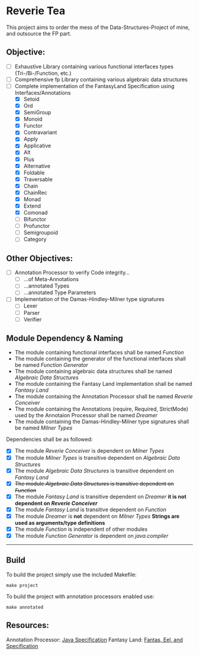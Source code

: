 # Reverie Tea

This project aims to order the mess of the Data-Structures-Project of mine, and outsource the FP part.

## Objective:
- [ ] Exhaustive Library containing various functional interfaces types (Tri-/Bi-/Function, etc.)
- [ ] Comprehensive fp Library containing various algebraic data structures
- [ ] Complete implementation of the FantasyLand Specification using Interfaces/Annotations
  - [x] Setoid
  - [x] Ord
  - [x] SemiGroup
  - [x] Monoid
  - [x] Functor
  - [x] Contravariant
  - [x] Apply
  - [x] Applicative
  - [x] Alt
  - [x] Plus
  - [x] Alternative
  - [x] Foldable
  - [x] Traversable
  - [x] Chain
  - [x] ChainRec
  - [x] Monad
  - [x] Extend
  - [x] Comonad
  - [ ] Bifunctor
  - [ ] Profunctor
  - [ ] Semigroupoid
  - [ ] Category

## Other Objectives:
- [ ] Annotation Processor to verify Code integrity…
  - [ ] …of Meta-Annotations
  - [ ] …annotated Types
  - [ ] …annotated Type Parameters
- [ ] Implementation of the Damas-Hindley-Milner type signatures
  - [ ] Lexer
  - [ ] Parser
  - [ ] Verifier

## Module Dependency & Naming
- The module containing functional interfaces shall be named _Function_
- The module containing the generator of the functional interfaces shall be named _Function Generator_
- The module containing algebraic data structures shall be named _Algebraic Data Structures_
- The module containing the Fantasy Land implementation shall be named _Fantasy Land_
- The module containing the Annotation Processor shall be named _Reverie Conceiver_
- The module containing the Annotations (require, Required, StrictMode) used by the Annotaion Processor shall be named _Dreamer_
- The module containing the Damas-Hindley-Milner type signatures shall be named _Milner Types_

Dependencies shall be as followed:
- [x] The module _Reverie Conceiver_ is dependent on _Milner Types_
- [x] The module _Milner Types_ is transitive dependent on _Algebraic Data Structures_
- [x] The module _Algebraic Data Structures_ is transitive dependent on _Fantasy Land_
- [x] ~~The module _Algebraic Data Structures_ is transitive dependent on _Function_~~
- [x] The module _Fantasy Land_ is transitive dependent on _Dreamer_ **it is not dependent on _Reverie Conceiver_**
- [x] The module _Fantasy Land_ is transitive dependent on _Function_
- [x] The module _Dreamer_ is **not** dependent on _Milner Types_ **Strings are used as arguments/type definitions**
- [x] The module _Function_ is independent of other modules
- [x] The module _Function Generator_ is dependent on _java.compiler_

---

## Build
To build the project simply use the included Makefile:
```shell
make project
```
To build the project with annotation processors enabled use:
```shell
make annotated
```

## Resources:
  Annotation Processor: [Java Specification](https://docs.oracle.com/en/java/javase/15/docs/api/java.compiler/javax/lang/model/type/package-summary.html)
  Fantasy Land: [Fantas, Eel, and Specification](http://www.tomharding.me/fantasy-land/ "by Tom Harding")
